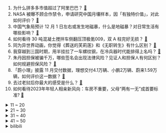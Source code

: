 1. 为什么拼多多市值超过了阿里巴巴？ [:link:](https://www.zhihu.com/question/632565077)
2. NASA 被曝不顾合作禁令，申请研究中国月壤样本，因「有独特价值」，对此如何评价？ [:link:](https://www.zhihu.com/question/632832873)
3. 中国气象局预计 12 月 1 日左右或发生地磁暴，什么是地磁暴？对日常生活有哪些影响？ [:link:](https://www.zhihu.com/question/632871445)
4. 如何看待 30 吨混凝土搅拌车侧翻压顶极氪009，双 A 柱完好无损？ [:link:](https://www.zhihu.com/question/632823793)
5. 同为异世界动画，你觉得《葬送的芙莉莲》和《无职转生》有什么区别？ [:link:](https://www.zhihu.com/question/631462132)
6. 我穿越到三国时期，用半挂拉了一车螺纹钢，在冷兵器时代能排得上名吗？ [:link:](https://www.zhihu.com/question/632429814)
7. 朱丹因担保被骗千万，哪些签名会出现法律风险？见证人和担保人有何区别？如何规避担保风险？ [:link:](https://www.zhihu.com/question/632784407)
8. 「蔚小理」披露 11 月交付数据，理想交付4.1万辆、小鹏2万辆、蔚来1.59万辆，如何评价这一数据？ [:link:](https://www.zhihu.com/question/632829630)
9. 去过老挝后你最大的感受是什么？ [:link:](https://www.zhihu.com/question/332996631)
10. 如何看待2023年年轻人相亲新风向：车房不重要，父母“两有一无”成首要标准? [:link:](https://www.zhihu.com/question/632421824)
<details>
<summary>11 ~ 20</summary>

11. 「全国地方债余额首次突破 40 万亿」，如何解读这一数据？ [:link:](https://www.zhihu.com/question/632823742)
12. 如果每个月固定给你五万块钱，你会选择怎样生活？ [:link:](https://www.zhihu.com/question/631533188)
13. 中国牛羊肉贵因为中国自然环境不适合生长牧草，那么是否可以只喂牛羊玉米大豆等饲料以增加国人牛羊肉消费？ [:link:](https://www.zhihu.com/question/632377656)
14. 网友笑称连续4年以Tes.Ming开始，以Rng.Ming结束，对此你有什么看法？ [:link:](https://www.zhihu.com/question/632835859)
15. 怎么看待《原神》连续三年获得Playstation年度大奖？ [:link:](https://www.zhihu.com/question/632868085)
16. 如何评价《英雄联盟》2024 赛季射手新装备「界弓」？这是否让「重装射手」成为可能？ [:link:](https://www.zhihu.com/question/632071768)
17. 作为男生十分害怕冲突，在体型比自己壮实的人面前潜意识发怵，说话没底气，如何改变这种懦弱又怂的气质？ [:link:](https://www.zhihu.com/question/632535251)
18. 键盘输入负号的时候，我们到底在输什么？ [:link:](https://www.zhihu.com/question/624610568)
19. 为什么总会莫名其妙得罪人？ [:link:](https://www.zhihu.com/question/320294047)
20. 2023 年线下娱乐消费重归火热的原因是什么？背后反映了人们怎样的心理需求？ [:link:](https://www.zhihu.com/question/601938935)
</details>
<details>
<summary>21 ~ 30</summary>

21. 奥纳纳 23-24 英超 5 次零封位列第一，欧冠 5 场丢 14 球同样第一，如何评价该球员？ [:link:](https://www.zhihu.com/question/632649748)
22. 在职场「立人设」正被年轻人奉为「法宝」，背后的原因是什么？什么职场人设最吃香？ [:link:](https://www.zhihu.com/question/632472730)
23. 如何评价闫妮、谭松韵主演的电影《再见，李可乐》？ [:link:](https://www.zhihu.com/question/562068077)
24. 树能给人提供怎样的情绪价值？为什么越来越多年轻人流行抱树？ [:link:](https://www.zhihu.com/question/632295465)
25. 如何评价韩剧《甜蜜家园》第二季？ [:link:](https://www.zhihu.com/question/632895932)
26. 悟透什么道理后，你的人生从此通透起来? [:link:](https://www.zhihu.com/question/623439566)
27. 如果能对 2023 说一句话，你想说什么？ [:link:](https://www.zhihu.com/question/632802638)
28. 中世纪欧洲商贸不发达时期，剩余的农产品是如何处理的？ [:link:](https://www.zhihu.com/question/632557455)
29. 以方称若哈马斯释放被扣押人员，准备再延长临时停火协议，未来局势将怎么走？会实现永久性停火吗？ [:link:](https://www.zhihu.com/question/632771491)
30. 2023 为什么旅游消费火热，而楼市、汽车消费遇冷？ [:link:](https://www.zhihu.com/question/630156401)
</details>
<details>
<summary>31 ~ 40</summary>

31. 为了吸引更多的年轻消费者，市场上涌现出沉浸式戏剧等新型消费业态，线下娱乐市场还有哪些新动向？ [:link:](https://www.zhihu.com/question/630021915)
32. 学校的家长会每学期开一次，你对家长会有什么看法？ [:link:](https://www.zhihu.com/question/631840679)
33. RISC-V 架构是未来国产芯片的突破方向吗？ [:link:](https://www.zhihu.com/question/632780730)
34. 如何评价综艺《快乐老友记》第五期？ [:link:](https://www.zhihu.com/question/632783434)
35. 12 月 1 日有网友在北京拍到极光，系北京史上第二次极光影像记录，你看到了吗？极光是如何形成的？ [:link:](https://www.zhihu.com/question/632867941)
36. 2023 年年轻人存不下钱，而居民的储蓄又持续增长，年轻人的钱去哪儿了？如何解释这一矛盾现象？ [:link:](https://www.zhihu.com/question/630157182)
37. 武汉大学校友捐赠那么多会不会变成国内前三的大学？ [:link:](https://www.zhihu.com/question/632432610)
38. 弗洛克应该是《进击的巨人》中最大的小丑了吧？ [:link:](https://www.zhihu.com/question/465036339)
39. 你有什么给穷人家孩子的忠告？ [:link:](https://www.zhihu.com/question/412080163)
40. 如何评价檀健次、周也主演的电视剧《很想很想你》？ [:link:](https://www.zhihu.com/question/632733016)
</details>
<details>
<summary>41 ~ 50</summary>

41. 网文，各位都是怎么找到自己擅长写的类型的? [:link:](https://www.zhihu.com/question/632354944)
42. 被清北学子争抢的「鹅腿阿姨」哽咽发声「压力太大，不敢干活了」，如何看待此事？「鹅腿阿姨」为何火出圈？ [:link:](https://www.zhihu.com/question/632515500)
43. 如何评价《崩坏：星穹铁道》银枝角色 PV——「骑士文学」？ [:link:](https://www.zhihu.com/question/632786924)
44. 拳击运动员在日常生活中的战斗力怎么样？ [:link:](https://www.zhihu.com/question/632055983)
45. 12 月 1 日三大指数涨跌不一，AI 应用端集体走强，全市场超 3000 股上涨，如何看待今日行情？ [:link:](https://www.zhihu.com/question/632766094)
46. 为什么所有游乐场都还是最传统的人肉排队模式？线上取号不行吗？ [:link:](https://www.zhihu.com/question/628280990)
47. 如何评价周冬雨主演的电影《热搜》？ [:link:](https://www.zhihu.com/question/631996888)
48. 金钱重要还是健康重要？ [:link:](https://www.zhihu.com/question/627976191)
49. 为什么大多数galgame的立绘，都透着一股gal画风呢？ [:link:](https://www.zhihu.com/question/632250533)
50. 为什么温柔的人不能被这个世界温柔以待? [:link:](https://www.zhihu.com/question/598829331)
</details><details>
<summary>bilibili</summary>

</details>